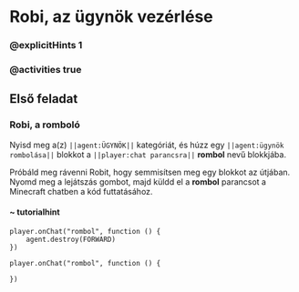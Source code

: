 # Robi, az ügynök vezérlése

### @explicitHints 1

### @activities true

## Első feladat

### Robi, a romboló

Nyisd meg a(z) ``||agent:ÜGYNÖK||`` kategóriát, és húzz egy ``||agent:ügynök rombolása||`` blokkot a ``||player:chat parancsra||`` **rombol** nevű blokkjába.

Próbáld meg rávenni Robit, hogy semmisítsen meg egy blokkot az útjában. Nyomd meg a lejátszás gombot, majd küldd el a **rombol** parancsot a Minecraft chatben a kód futtatásához.

#### ~ tutorialhint


```blocks
player.onChat("rombol", function () {
    agent.destroy(FORWARD)
})
```

```template
player.onChat("rombol", function () {
	
})
```
